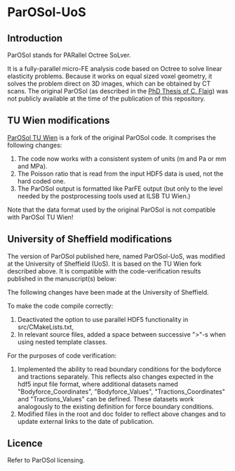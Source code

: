 # ParOSol-UoS

## Introduction ##

ParOSol stands for PARallel Octree SoLver.

It is a fully-parallel micro-FE analysis code based on Octree to solve
linear elasticity problems. Because it works on equal sized voxel geometry,
it solves the problem direct on 3D images, which can be obtained by CT scans.
The original ParOSol (as described in the 
[PhD Thesis of C. Flaig](https://doi.org/10.3929/ethz-a-007613965)) was not 
publicly available at the time of the publication of this repository.

## TU Wien modifications ##

[ParOSol TU Wien](https://github.com/reox/parosol-tu-wien) is a fork of the 
original ParOSol code. It comprises the following changes:

1. The code now works with a consistent system of units (m and Pa or mm and 
MPa).
2. The Poisson ratio that is read from the input HDF5 data is used, not the 
hard coded one.
3. The ParOSol output is formatted like ParFE output (but only to the level 
needed by the postprocessing tools used at ILSB TU Wien.)

Note that the data format used by the original ParOSol is not compatible 
with ParOSol TU Wien!

## University of Sheffield modifications ##

The version of ParOSol published here, named ParOSol-UoS, was modified at the 
University of Sheffield (UoS). It is based on the TU Wien fork described 
above. It is compatible with the code-verification results published in the 
manuscript(s) below:


The following changes have been made at the University of Sheffield.

To make the code compile correctly:
1. Deactivated the option to use parallel HDF5 functionality in 
src/CMakeLists.txt,
2. In relevant source files, added a space between successive ">"-s when 
using nested template classes.

For the purposes of code verification:
1. Implemented the ability to read boundary conditions for the bodyforce 
and tractions separately. This reflects also changes expected in the hdf5 
input file format, where additional datasets named 
"Bodyforce_Coordinates", "Bodyforce_Values", "Tractions_Coordinates" and
"Tractions_Values" can be defined. These datasets work analogously to the 
existing definition for force boundary conditions.
2. Modified files in the root and doc folder to reflect above changes and to 
update external links to the date of publication.

## Licence ##

Refer to ParOSol licensing.

